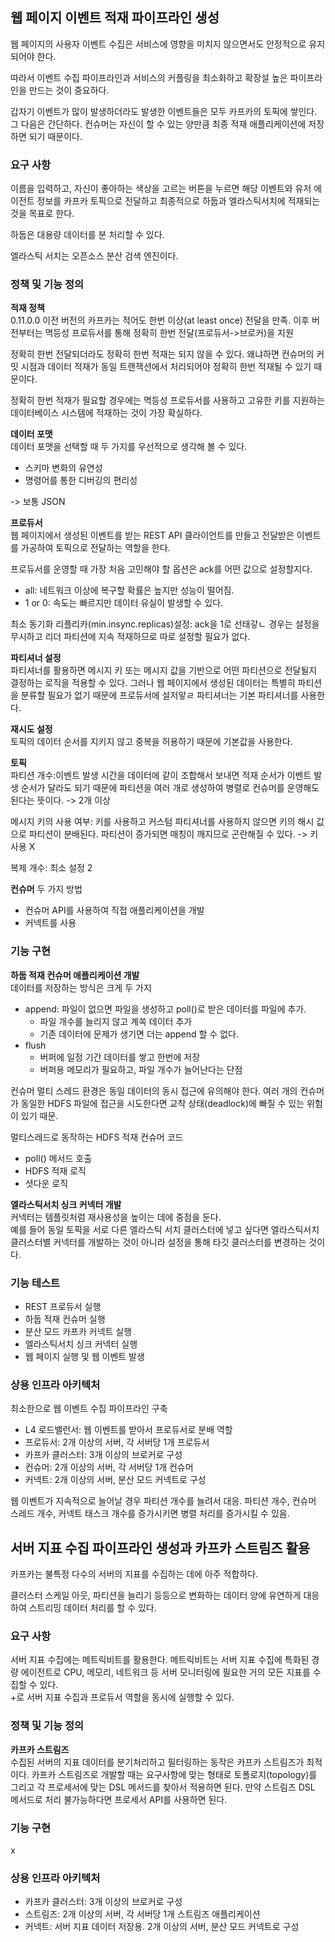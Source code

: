 ## 웹 페이지 이벤트 적재 파이프라인 생성
웹 페이지의 사용자 이벤트 수집은 서비스에 영향을 미치지 않으면서도 안정적으로 유지되어야 한다.

따라서 이벤트 수집 파이프라인과 서비스의 커플링을 최소화하고 확장설 높은 파이프라인을 만드는 것이 중요하다.

갑자기 이벤트가 많이 발생하더라도 발생한 이벤트들은 모두 카프카의 토픽에 쌓인다.
그 다음은 간단하다.
컨슈머는 자신이 할 수 있는 양만큼 최종 적재 애플리케이션에 저장하면 되기 때문이다.

### 요구 사항
이름을 입력하고, 자신이 좋아하는 색상을 고르는 버튼을 누르면 해당 이벤트와 유저 에이전트 정보를 카프카 토픽으로 전달하고 최종적으로 하둡과 엘라스틱서치에 적재되는 것을 목표로 한다.

하둡은 대용량 데이터를 분 처리할 수 있다.

엘라스틱 서치는 오픈소스 분산 검색 엔진이다.

### 정책 및 기능 정의
**적재 정책**  
0.11.0.0 이전 버전의 카프카는 적어도 한번 이상(at least once) 전달을 만족.
이후 버전부터는 멱등성 프로듀서를 통해 정확히 한번 전달(프로듀서->브로커)을 지원

정확히 한번 전달되더라도 정확히 한번 적재는 되지 않을 수 있다.
왜냐하면 컨슈머의 커밋 시점과 데이터 적재가 동일 트랜잭션에서 처리되어야 정확히 한번 적재될 수 있기 때문이다.

정확히 한번 적재가 필요할 경우에는 멱등성 프로듀서를 사용하고 고유한 키를 지원하는 데이터베이스 시스템에 적재하는 것이 가장 확실하다.

**데이터 포맷**  
데이터 포맷을 선택할 때 두 가지를 우선적으로 생각해 볼 수 있다.
- 스키마 변화의 유연성
- 명령어를 통한 디버깅의 편리성

-> 보통 JSON

**프로듀서**  
웹 페이지에서 생성된 이벤트를 받는 REST API 클라이언트를 만들고 전달받은 이벤트를 가공하여 토픽으로 전달하는 역할을 한다.

프로듀서를 운영할 때 가장 처음 고민해야 할 옵션은 ack를 어떤 값으로 설정할지다.

- all: 네트워크 이상에 복구할 확률은 높지만 성능이 떨어짐.
- 1 or 0: 속도는 빠르지만 데이터 유실이 발생할 수 있다.

최소 동기화 리플리카(min.insync.replicas)설정: ack을 1로 선태갛ㄴ 경우는 설정을 무시하고 리더 파티션에 지속 적재하므로 따로 설정할 필요가 없다.

**파티셔너 설정**  
파티셔너를 활용하면 메시지 키 또는 메시지 값을 기반으로 어떤 파티션으로 전달될지 결정하는 로직을 적용할 수 있다.
그러나 웹 페이지에서 생성된 데이터는 특별히 파티션을 분류할 필요가 없기 때문에 프로듀서에 설저앟ㄹ 파티셔너는 기본 파티셔너를 사용한다.

**재시도 설정**  
토픽의 데이터 순서를 지키지 않고 중복을 허용하기 때문에 기본값을 사용한다.

**토픽**  
파티션 개수:이벤트 발생 시간을 데이터에 같이 조합해서 보내면 적재 순서가 이벤트 발생 순서가 달라도 되기 때문에 파티션을 여러 개로 생성하여 병렬로 컨슈머를 운영해도 된다는 뜻이다.
-> 2개 이상

메시지 키의 사용 여부: 키를 사용하고 커스텀 파티셔너를 사용하지 않으면 키의 해시 값으로 파티션이 분배된다. 파티션이 증가되면 매칭이 깨지므로 곤란해질 수 있다.
-> 키 사용 X

복제 개수: 최소 설정 2

**컨슈머** 
두 가지 방법
- 컨슈머 API를 사용하여 직접 애플리케이션을 개발
- 커넥트를 사용

### 기능 구현
**하둡 적재 컨슈머 애플리케이션 개발**  
데이터를 저장하는 방식은 크게 두 가지
- append: 파일이 없으면 파일을 생성하고 poll()로 받은 데이터를 파일에 추가.
  - 파일 개수를 늘리지 않고 계쏙 데이터 추가
  - 기존 데이터에 문제가 생기면 더는 append 할 수 없다.
- flush
  - 버퍼에 일정 기간 데이터를 쌓고 한번에 저장
  - 버퍼용 메모리가 필요하고, 파일 개수가 늘어난다는 단점

컨슈머 멀티 스레드 환경은 동일 데이터의 동시 접근에 유의해야 한다.
여러 개의 컨슈머가 동일한 HDFS 파일에 접근을 시도한다면 교착 상태(deadlock)에 빠질 수 있는 위험이 있기 때문.

멀티스레드로 동작하는 HDFS 적재 컨슈머 코드
- poll() 메서드 호출
- HDFS 적재 로직
- 셧다운 로직

**엘라스틱서치 싱크 커넥터 개발**   
커넥터는 템플릿처럼 재사용성을 높이는 데에 중점을 둔다.  
예를 들어 동일 토픽을 서로 다른 엘라스틱 서치 클러스터에 넣고 싶다면 엘라스틱서치 클러스터별 커넥터를 개발하는 것이 아니라 설정을 통해 타깃 클러스터를 변경하는 것이다.

### 기능 테스트
- REST 프로듀서 실행
- 하둡 적재 컨슈머 실행
- 분산 모드 카프카 커넥트 실행
- 엘라스틱서치 싱크 커넥터 실행
- 웹 페이지 실행 및 웹 이벤트 발생

### 상용 인프라 아키텍처
최소한으로 웹 이벤트 수집 파이프라인 구축
- L4 로드밸런서: 웹 이벤트를 받아서 프로듀서로 분배 역할
- 프로듀서: 2개 이상의 서버, 각 서버당 1개 프로듀서
- 카프카 클러스터: 3개 이상의 브로커로 구성
- 컨슈머: 2개 이상의 서버, 각 서버당 1개 컨슈머
- 커넥트: 2개 이상의 서버, 분산 모드 커넥트로 구성

웹 이벤트가 지속적으로 늘어날 경우 파티션 개수를 늘려서 대응.
파티션 개수, 컨슈머 스레드 개수, 커넥트 태스크 개수를 증가시키면 병렬 처리를 증가시킬 수 있음.

## 서버 지표 수집 파이프라인 생성과 카프카 스트림즈 활용
카프카는 불특정 다수의 서버의 지표를 수집하는 데에 아주 적합하다.

클러스터 스케일 아웃, 파티션을 늘리기 등등으로 변화하는 데이터 양에 유연하게 대응하여 스트리밍 데이터 처리를 할 수 있다.

### 요구 사항
서버 지표 수집에는 메트릭비트를 활용한다.
메트릭비트는 서버 지표 수집에 특화된 경량 에이전트로 CPU, 메모리, 네트워크 등 서버 모니터링에 필요한 거의 모든 지표를 수집할 수 있다.  
+로 서버 지표 수집과 프로듀서 역할을 동시에 실행할 수 있다.

### 정책 및 기능 정의
**카프카 스트림즈**  
수집된 서버의 지표 데이터를 분기처리하고 필터링하는 동작은 카프카 스트림즈가 최적이다.
카프카 스트림즈로 개발할 때는 요구사항에 맞는 형태로 토폴로지(topology)를 그리고 각 프로세서에 맞는 DSL 메서드를 찾아서 적용하면 된다.
만약 스트림즈 DSL 메서드로 처리 불가능하다면 프로세서 API를 사용하면 된다.

### 기능 구현
x

### 상용 인프라 아키텍처

- 카프카 클러스터: 3개 이상의 브로커로 구성
- 스트림즈: 2개 이상의 서버, 각 서버당 1개 스트림즈 애플리케이션
- 커넥트: 서버 지표 데이터 저장용. 2개 이상의 서버, 분산 모드 커넥트로 구성


